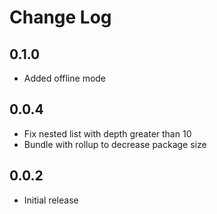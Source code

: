# Change Log

## 0.1.0

- Added offline mode

## 0.0.4

- Fix nested list with depth greater than 10
- Bundle with rollup to decrease package size

## 0.0.2

- Initial release
